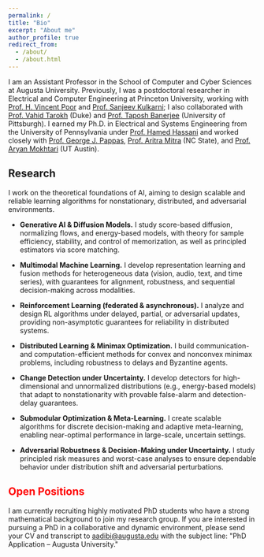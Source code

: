 ```yaml
---
permalink: /
title: "Bio"
excerpt: "About me"
author_profile: true
redirect_from:
  - /about/
  - /about.html
---
```


I am an Assistant Professor in the School of Computer and Cyber Sciences at Augusta University. Previously, I was a postdoctoral researcher in Electrical and Computer Engineering at Princeton University, working with [Prof. H. Vincent Poor](https://ece.princeton.edu/people/h-vincent-poor) and [Prof. Sanjeev Kulkarni](https://ece.princeton.edu/people/sanjeev-r-kulkarni); I also collaborated with [Prof. Vahid Tarokh](https://people.duke.edu/~vt45/) (Duke) and [Prof. Taposh Banerjee](https://sites.google.com/view/taposhbanerjee/home) (University of Pittsburgh). I earned my Ph.D. in Electrical and Systems Engineering from the University of Pennsylvania under [Prof. Hamed Hassani](https://www.seas.upenn.edu/~hassani/) and worked closely with [Prof. George J. Pappas](https://www.georgejpappas.org/), [Prof. Aritra Mitra](https://amitra2.wordpress.ncsu.edu/) (NC State), and [Prof. Aryan Mokhtari](https://sites.utexas.edu/mokhtari/) (UT Austin).

## Research

I work on the theoretical foundations of AI, aiming to design scalable and reliable learning algorithms for nonstationary, distributed, and adversarial environments.

- **Generative AI & Diffusion Models.** I study score-based diffusion, normalizing flows, and energy-based models, with theory for sample efficiency, stability, and control of memorization, as well as principled estimators via score matching.

- **Multimodal Machine Learning.** I develop representation learning and fusion methods for heterogeneous data (vision, audio, text, and time series), with guarantees for alignment, robustness, and sequential decision-making across modalities.

- **Reinforcement Learning (federated & asynchronous).** I analyze and design RL algorithms under delayed, partial, or adversarial updates, providing non-asymptotic guarantees for reliability in distributed systems.

- **Distributed Learning & Minimax Optimization.** I build communication- and computation-efficient methods for convex and nonconvex minimax problems, including robustness to delays and Byzantine agents.

- **Change Detection under Uncertainty.** I develop detectors for high-dimensional and unnormalized distributions (e.g., energy-based models) that adapt to nonstationarity with provable false-alarm and detection-delay guarantees.

- **Submodular Optimization & Meta-Learning.** I create scalable algorithms for discrete decision-making and adaptive meta-learning, enabling near-optimal performance in large-scale, uncertain settings.

- **Adversarial Robustness & Decision-Making under Uncertainty.** I study principled risk measures and worst-case analyses to ensure dependable behavior under distribution shift and adversarial perturbations.

## <span style="color:red">Open Positions</span>

I am currently recruiting highly motivated PhD students who have a strong mathematical background to join my research group. If you are interested in pursuing a PhD in a collaborative and dynamic environment, please send your CV and transcript to aadibi@augusta.edu with the subject line: "PhD Application – Augusta University."
